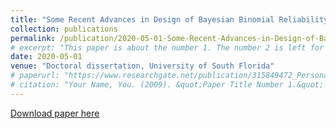 ```yaml
---
title: "Some Recent Advances in Design of Bayesian Binomial Reliability Demonstration Tests"
collection: publications
permalink: /publication/2020-05-01-Some-Recent-Advances-in-Design-of-Bayesian-Binomial-Reliability-Demonstration-Tests
# excerpt: "This paper is about the number 1. The number 2 is left for future work."
date: 2020-05-01
venue: "Doctoral dissertation, University of South Florida"
# paperurl: "https://www.researchgate.net/publication/315849472_Personalized_fall_risk_assessment_for_long-term_care_services_improvement"
# citation: "Your Name, You. (2009). &quot;Paper Title Number 1.&quot; <i>Journal 1</i>. 1(1)."
---
```


<!-- @format -->

[Download paper here](https://www.researchgate.net/profile/Suiyao-Chen/publication/340738766_Some_Recent_Advances_in_Design_of_Bayesian_Binomial_Reliability_Demonstration_Tests/links/5e9b0fc64585150839e7c521/Some-Recent-Advances-in-Design-of-Bayesian-Binomial-Reliability-Demonstration-Tests.pdf)
